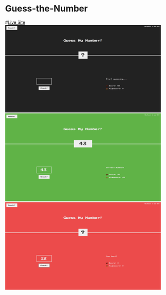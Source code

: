 # Guess-the-Number

#[Live Site](https://santhosh1sai.github.io/Guess-the-Number/)
![Guess The Number](https://github.com/santhosh1sai/Guess-the-Number/blob/main/Images/guess.png)
![Guessed correct number](https://github.com/santhosh1sai/Guess-the-Number/blob/main/Images/guess2.png)
![Guessed wrong number](https://github.com/santhosh1sai/Guess-the-Number/blob/main/Images/guess3.png)
